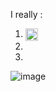 I really <i class="nf nf-fa-heart"></i>:

1. <img src="https://upload.wikimedia.org/wikipedia/commons/9/9f/Vimlogo.svg" height="20" style="vertical-align: middle;">
2.
3. 

![image](https://github.com/user-attachments/assets/ac87c469-e07c-4372-86fc-66de28f0fb3a)
